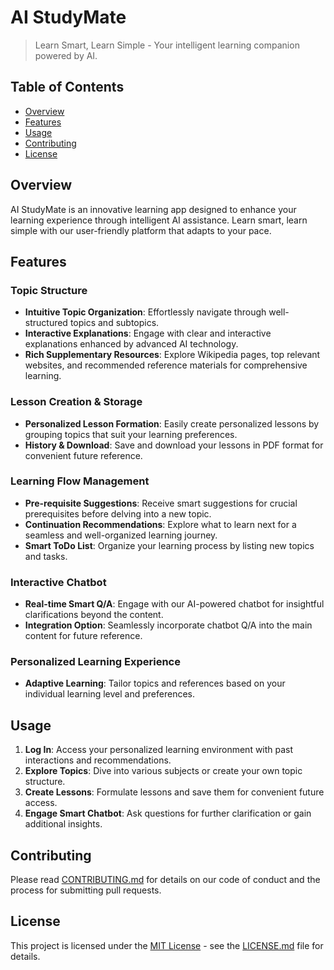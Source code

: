# AI StudyMate

> Learn Smart, Learn Simple - Your intelligent learning companion powered by AI.

## Table of Contents

- [Overview](#overview)
- [Features](#features)
- [Usage](#usage)
- [Contributing](#contributing)
- [License](#license)

## Overview

AI StudyMate is an innovative learning app designed to enhance your learning experience through intelligent AI assistance. Learn smart, learn simple with our user-friendly platform that adapts to your pace.

## Features

### Topic Structure

- **Intuitive Topic Organization**: Effortlessly navigate through well-structured topics and subtopics.
- **Interactive Explanations**: Engage with clear and interactive explanations enhanced by advanced AI technology.
- **Rich Supplementary Resources**: Explore Wikipedia pages, top relevant websites, and recommended reference materials for comprehensive learning.

### Lesson Creation & Storage

- **Personalized Lesson Formation**: Easily create personalized lessons by grouping topics that suit your learning preferences.
- **History & Download**: Save and download your lessons in PDF format for convenient future reference.

### Learning Flow Management

- **Pre-requisite Suggestions**: Receive smart suggestions for crucial prerequisites before delving into a new topic.
- **Continuation Recommendations**: Explore what to learn next for a seamless and well-organized learning journey.
- **Smart ToDo List**: Organize your learning process by listing new topics and tasks.

### Interactive Chatbot

- **Real-time Smart Q/A**: Engage with our AI-powered chatbot for insightful clarifications beyond the content.
- **Integration Option**: Seamlessly incorporate chatbot Q/A into the main content for future reference.

### Personalized Learning Experience

- **Adaptive Learning**: Tailor topics and references based on your individual learning level and preferences.

## Usage

1. **Log In**: Access your personalized learning environment with past interactions and recommendations.
2. **Explore Topics**: Dive into various subjects or create your own topic structure.
3. **Create Lessons**: Formulate lessons and save them for convenient future access.
4. **Engage Smart Chatbot**: Ask questions for further clarification or gain additional insights.

## Contributing

Please read [CONTRIBUTING.md](CONTRIBUTING.md) for details on our code of conduct and the process for submitting pull requests.

## License

This project is licensed under the [MIT License](LICENSE.md) - see the [LICENSE.md](LICENSE.md) file for details.
